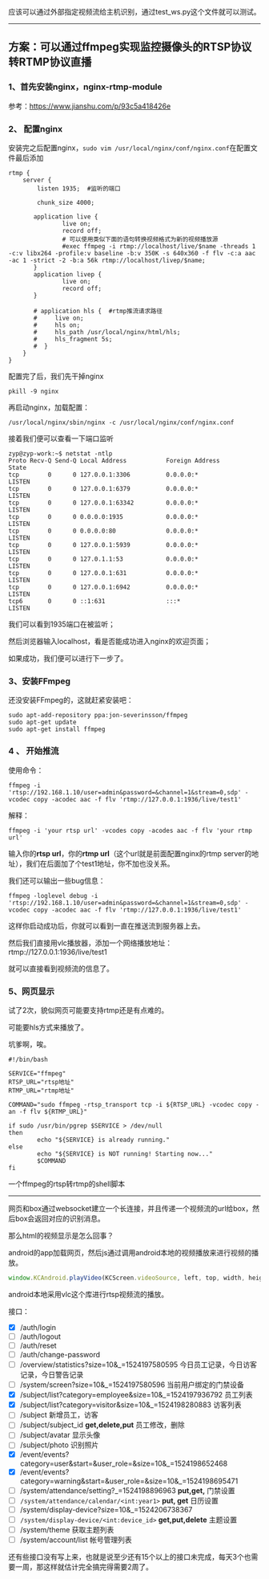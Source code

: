 应该可以通过外部指定视频流给主机识别，通过test_ws.py这个文件就可以测试。





---



## 方案：可以通过ffmpeg实现监控摄像头的RTSP协议转RTMP协议直播

### 1、首先安装nginx，nginx-rtmp-module

参考：https://www.jianshu.com/p/93c5a418426e

### 2、 配置nginx

安装完之后配置nginx，`sudo vim /usr/local/nginx/conf/nginx.conf`在配置文件最后添加

```shell
rtmp {
    server {
        listen 1935;  #监听的端口

        chunk_size 4000;

       application live {
               live on;
               record off;
               # 可以使用类似下面的语句转换视频格式为新的视频播放源
               #exec ffmpeg -i rtmp://localhost/live/$name -threads 1 -c:v libx264 -profile:v baseline -b:v 350K -s 640x360 -f flv -c:a aac -ac 1 -strict -2 -b:a 56k rtmp://localhost/livep/$name;
       }
       application livep {
               live on;
               record off;
       }

       # application hls {  #rtmp推流请求路径  
       #     live on;
       #     hls on;
       #     hls_path /usr/local/nginx/html/hls;
       #     hls_fragment 5s;
       #  }    
    }    
}
```

配置完了后，我们先干掉nginx

`pkill -9 nginx`

再启动nginx，加载配置：

`/usr/local/nginx/sbin/nginx -c /usr/local/nginx/conf/nginx.conf`

接着我们便可以查看一下端口监听

```shell
zyp@zyp-work:~$ netstat -ntlp
Proto Recv-Q Send-Q Local Address           Foreign Address         State      
tcp        0      0 127.0.0.1:3306          0.0.0.0:*               LISTEN     
tcp        0      0 127.0.0.1:6379          0.0.0.0:*               LISTEN     
tcp        0      0 127.0.0.1:63342         0.0.0.0:*               LISTEN     
tcp        0      0 0.0.0.0:1935            0.0.0.0:*               LISTEN     
tcp        0      0 0.0.0.0:80              0.0.0.0:*               LISTEN     
tcp        0      0 127.0.0.1:5939          0.0.0.0:*               LISTEN     
tcp        0      0 127.0.1.1:53            0.0.0.0:*               LISTEN     
tcp        0      0 127.0.0.1:631           0.0.0.0:*               LISTEN     
tcp        0      0 127.0.0.1:6942          0.0.0.0:*               LISTEN     
tcp6       0      0 ::1:631                 :::*                    LISTEN     
```

我们可以看到1935端口在被监听；

然后浏览器输入localhost，看是否能成功进入nginx的欢迎页面；

如果成功，我们便可以进行下一步了。

### 3、安装FFmpeg

还没安装FFmpeg的，这就赶紧安装吧：

```
sudo apt-add-repository ppa:jon-severinsson/ffmpeg
sudo apt-get update
sudo apt-get install ffmpeg
```

### 4 、 开始推流

使用命令：

```
ffmpeg -i 'rtsp://192.168.1.10/user=admin&password=&channel=1&stream=0,sdp' -vcodec copy -acodec aac -f flv 'rtmp://127.0.0.1:1936/live/test1'
```

解释：

```shell
ffmpeg -i 'your rtsp url' -vcodes copy -acodes aac -f flv 'your rtmp url'
```

输入你的**rtsp url**，你的**rtmp url**（这个url就是前面配置nginx的rtmp server的地址），我们在后面加了个test1地址，你不加也没关系。

我们还可以输出一些bug信息：

```
ffmpeg -loglevel debug -i 'rtsp://192.168.1.10/user=admin&password=&channel=1&stream=0,sdp' -vcodec copy -acodec aac -f flv 'rtmp://127.0.0.1:1936/live/test1'
```

这样你启动成功后，你就可以看到一直在推送流到服务器上去。

然后我们直接用vlc播放器，添加一个网络播放地址：rtmp://127.0.0.1:1936/live/test1

就可以直接看到视频流的信息了。

### 5、网页显示

试了2次，貌似网页可能要支持rtmp还是有点难的。

可能要hls方式来播放了。

坑爹啊，唉。



```shell
#!/bin/bash
 
SERVICE="ffmpeg"
RTSP_URL="rtsp地址"
RTMP_URL="rtmp地址"
 
COMMAND="sudo ffmpeg -rtsp_transport tcp -i ${RTSP_URL} -vcodec copy -an -f flv ${RTMP_URL}"
 
if sudo /usr/bin/pgrep $SERVICE > /dev/null
then
        echo "${SERVICE} is already running."
else
        echo "${SERVICE} is NOT running! Starting now..."
        $COMMAND
fi
```

一个ffmpeg的rtsp转rtmp的shell脚本

---



网页和box通过websocket建立一个长连接，并且传递一个视频流的url给box，然后box会返回对应的识别消息。



那么html的视频显示是怎么回事？

android的app加载网页，然后js通过调用android本地的视频播放来进行视频的播放。

```javascript
window.KCAndroid.playVideo(KCScreen.videoSource, left, top, width, height);
```

android本地采用vlc这个库进行rtsp视频流的播放。



接口：

- [x] /auth/login
- [ ] /auth/logout
- [ ] /auth/reset
- [ ] /auth/change-password
- [ ] /overview/statistics?size=10&_=1524197580595   今日员工记录，今日访客记录，今日警告记录
- [ ] /system/screen?size=10&_=1524197580596      当前用户绑定的门禁设备
- [x] /subject/list?category=employee&size=10&_=1524197936792       员工列表
- [x] /subject/list?category=visitor&size=10&_=1524198280883    访客列表
- [ ] /subject           新增员工，访客
- [ ] /subject/subject_id                **get,delete,put** 员工修改，删除
- [ ] /subject/avatar                    显示头像
- [ ] /subject/photo                    识别照片
- [x] /event/events?category=user&start=&user_role=&size=10&_=1524198652468
- [x] /event/events?category=warning&start=&user_role=&size=10&_=1524198695471
- [ ] /system/attendance/setting?_=1524198896963        **put,get,** 门禁设置
- [ ] `/system/attendance/calendar/<int:year1>`        **put, get**  日历设置
- [ ] /system/display-device?size=10&_=1524206738367   
- [ ] `/system/display-device/<int:device_id>`  **get,put,delete** 主题设置
- [ ] /system/theme      获取主题列表
- [ ] /system/account/list    帐号管理列表

还有些接口没有写上来，也就是说至少还有15个以上的接口未完成，每天3个也需要一周，那这样就估计完全搞完得需要2周了。